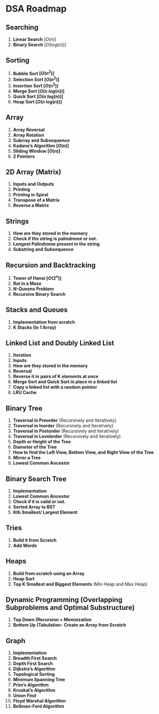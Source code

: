 # DSA Roadmap

## Searching

1. **Linear Search** $[O(n)]$
2. **Binary Search** $[O(log(n))]$

## Sorting

1. **Bubble Sort $[O(n^2)]$**
2. **Selection Sort $[O(n^2)]$**
3. **Insertion Sort $[O(n^2)]$**
4. **Merge Sort $[O(n\ log(n))]$**
5. **Quick Sort $[O(n\ log(n))]$**
6. **Heap Sort $[O(n\ log(n))]$**

## Array

1. **Array Reversal**
2. **Array Rotation**
3. **Subrray and Subsequence**
4. **Kadane’s Algorithm $[O(n)]$**
5. **Sliding Window $[O(n)]$**
6. **2 Pointers**

## 2D Array (Matrix)

1. **Inputs and Outputs**
2. **Printing**
3. **Printing in Spiral**
4. **Transpose of a Matrix**
5. **Reverse a Matrix**

## Strings

1. **How are they stored in the memory**
2. **Check if the string is palindrome or not.**
3. **Longest Palindrome present in the string**
4. **Substring and Subsequence**

## Recursion and Backtracking

1. **Tower of Hanoi $[O(2^n)]$**
2. **Rat in a Maze**
3. **N-Queens Problem**
4. **Recursive Binary Search**

## Stacks and Queues

1. **Implementation from scratch**
2. **K Stacks (In 1 Array)**

## Linked List and Doubly Linked List

1. **Iteration**
2. **Inputs**
3. **How are they stored in the memory**
4.  **Reversal**
5. **Reverse it in pairs of K elements at once**
6. **Merge Sort and Quick Sort in place in a linked list**
7. **Copy a linked list with a random pointer**
8. **LRU Cache**

## Binary Tree

1. **Traversal in Preorder** (Recursively and Iteratively) 
2. **Traversal in Inorder** (Recursively and Iteratively) 
3. **Traversal in Postorder** (Recursively and Iteratively) 
4. **Traversal in Levelorder** (Recursively and Iteratively) 
5. **Depth or Height of the Tree**
6. **Diameter of the Tree**
7. **How to find the Left View, Bottom View, and Right View of the Tree**
8. **Mirror a Tree**
9. **Lowest Common Ancestor**

## Binary Search Tree

1. **Implementation**
2. **Lowest Common Ancestor**
3. **Check if it is valid or not.**
4. **Sorted Array to BST**
5. **Kth Smallest/ Largest Element**

## Tries

1. **Build it from Scratch**
2. **Add Words**

## Heaps

1. **Build from scratch using an Array** 
2. **Heap Sort**
3. **Top K Smallest and Biggest Elements** (Min Heap and Max Heap)

## Dynamic Programming (Overlapping Subproblems and Optimal Substructure)

1. **Top Down (Recursion + Memoization**
2. **Bottom Up (Tabulation- Create an Array from Scratch**

## Graph

1. **Implementation**
2. **Breadth First Search**
3. **Depth First Search**
4. **Dijkstra’s Algorithm**
5. **Topological Sorting**
6. **Minimum Spanning Tree**
7. **Prim’s Algorithm**
8. **Kruskal’s Algorithm**
9. **Union Find**
10. **Floyd Warshal Algorithm**
11. **Bellman-Ford Algorithm**
